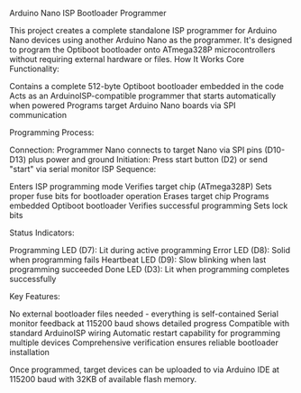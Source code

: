 Arduino Nano ISP Bootloader Programmer

This project creates a complete standalone ISP programmer for Arduino Nano devices using another Arduino Nano as the programmer. It's designed to program the Optiboot bootloader onto ATmega328P microcontrollers without requiring external hardware or files.
How It Works
Core Functionality:

Contains a complete 512-byte Optiboot bootloader embedded in the code
Acts as an ArduinoISP-compatible programmer that starts automatically when powered
Programs target Arduino Nano boards via SPI communication

Programming Process:

Connection: Programmer Nano connects to target Nano via SPI pins (D10-D13) plus power and ground
Initiation: Press start button (D2) or send "start" via serial monitor
ISP Sequence:

Enters ISP programming mode
Verifies target chip (ATmega328P)
Sets proper fuse bits for bootloader operation
Erases target chip
Programs embedded Optiboot bootloader
Verifies successful programming
Sets lock bits



Status Indicators:

Programming LED (D7): Lit during active programming
Error LED (D8): Solid when programming fails
Heartbeat LED (D9): Slow blinking when last programming succeeded
Done LED (D3): Lit when programming completes successfully

Key Features:

No external bootloader files needed - everything is self-contained
Serial monitor feedback at 115200 baud shows detailed progress
Compatible with standard ArduinoISP wiring
Automatic restart capability for programming multiple devices
Comprehensive verification ensures reliable bootloader installation

Once programmed, target devices can be uploaded to via Arduino IDE at 115200 baud with 32KB of available flash memory.
